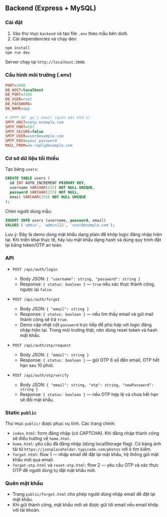 ## Backend (Express + MySQL)

### Cài đặt

1. Vào thư mục `backend` và tạo file `.env` theo mẫu bên dưới.
2. Cài dependencies và chạy dev:

```bash
npm install
npm run dev
```

Server chạy tại `http://localhost:3000`.

### Cấu hình môi trường (.env)

```ini
PORT=3000
DB_HOST=localhost
DB_PORT=3306
DB_USER=root
DB_PASSWORD=
DB_NAME=app

# SMTP để gửi email (quên mật khẩu)
SMTP_HOST=smtp.example.com
SMTP_PORT=587
SMTP_SECURE=false
SMTP_USER=user@example.com
SMTP_PASS=your_password
MAIL_FROM=no-reply@example.com
```

### Cơ sở dữ liệu tối thiểu

Tạo bảng `users`:

```sql
CREATE TABLE users (
  id INT AUTO_INCREMENT PRIMARY KEY,
  username VARCHAR(255) NOT NULL UNIQUE,
  password VARCHAR(255) NOT NULL,
  email VARCHAR(255) NOT NULL UNIQUE
);
```

Chèn người dùng mẫu:

```sql
INSERT INTO users (username, password, email)
VALUES ('admin', 'admin123', 'user@example.com');
```

Lưu ý: Đây là demo dùng mật khẩu dạng plain để khớp logic đăng nhập hiện tại. Khi triển khai thực tế, hãy lưu mật khẩu dạng hash và dùng quy trình đặt lại bằng token/OTP an toàn.

### API

- `POST /api/auth/login`
  - Body JSON: `{ "username": string, "password": string }`
  - Response: `{ status: boolean }` — `true` nếu xác thực thành công, ngược lại `false`.

- `POST /api/auth/forgot`
  - Body JSON: `{ "email": string }`
  - Response: `{ status: boolean }` — nếu tìm thấy email và gửi mail thành công sẽ trả `true`.
  - Demo cập nhật cột `password` trực tiếp để phù hợp với logic đăng nhập hiện tại. Trong môi trường thật, nên dùng reset token và hash mật khẩu.

- `POST /api/auth/otp/request`
  - Body JSON: `{ "email": string }`
  - Response: `{ status: boolean }` — gửi OTP 6 số đến email, OTP hết hạn sau 10 phút.

- `POST /api/auth/otp/verify`
  - Body JSON: `{ "email": string, "otp": string, "newPassword": string }`
  - Response: `{ status: boolean }` — nếu OTP hợp lệ và chưa hết hạn sẽ đổi mật khẩu.

### Static `public`

Thư mục `public/` được phục vụ tĩnh. Các trang chính:
- `index.html`: form đăng nhập (có CAPTCHA). Khi đăng nhập thành công sẽ điều hướng về `home.html`.
- `home.html`: yêu cầu đã đăng nhập (dùng localStorage flag). Có bảng ảnh tải từ `https://jsonplaceholder.typicode.com/photos` với ô tìm kiếm.
- `forgot.html`: flow 1 — nhập email để đặt lại mật khẩu, hệ thống gửi mật khẩu mới qua email.
- `forgot-otp.html` và `reset-otp.html`: flow 2 — yêu cầu OTP và xác thực OTP để người dùng tự đặt mật khẩu mới.

### Quên mật khẩu

- Trang `public/forgot.html` cho phép người dùng nhập email để đặt lại mật khẩu.
- Khi gửi thành công, mật khẩu mới sẽ được gửi tới email nếu email khớp với tài khoản.


